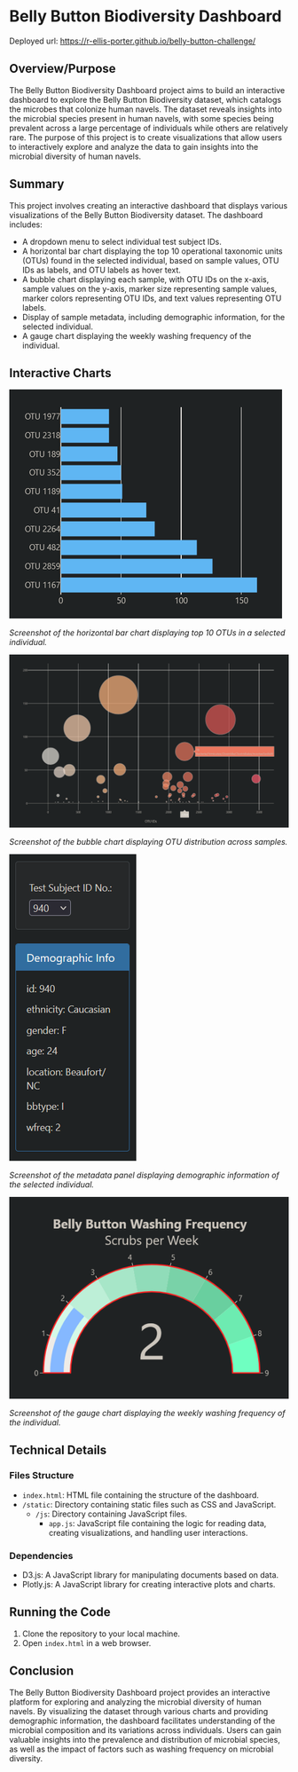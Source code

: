 # Belly Button Biodiversity Dashboard

Deployed url: https://r-ellis-porter.github.io/belly-button-challenge/

## Overview/Purpose

The Belly Button Biodiversity Dashboard project aims to build an interactive dashboard to explore the Belly Button Biodiversity dataset, which catalogs the microbes that colonize human navels. The dataset reveals insights into the microbial species present in human navels, with some species being prevalent across a large percentage of individuals while others are relatively rare. The purpose of this project is to create visualizations that allow users to interactively explore and analyze the data to gain insights into the microbial diversity of human navels.

## Summary

This project involves creating an interactive dashboard that displays various visualizations of the Belly Button Biodiversity dataset. The dashboard includes:

- A dropdown menu to select individual test subject IDs.
- A horizontal bar chart displaying the top 10 operational taxonomic units (OTUs) found in the selected individual, based on sample values, OTU IDs as labels, and OTU labels as hover text.
- A bubble chart displaying each sample, with OTU IDs on the x-axis, sample values on the y-axis, marker size representing sample values, marker colors representing OTU IDs, and text values representing OTU labels.
- Display of sample metadata, including demographic information, for the selected individual.
- A gauge chart displaying the weekly washing frequency of the individual.

## Interactive Charts

![Horizontal Bar Chart](Images/bar_chart.PNG)

*Screenshot of the horizontal bar chart displaying top 10 OTUs in a selected individual.*

![Bubble Chart](Images/bubble_chart.png)

*Screenshot of the bubble chart displaying OTU distribution across samples.*

![Metadata Panel](Images/metadata_panel.png)

*Screenshot of the metadata panel displaying demographic information of the selected individual.*

![Gauge Chart](Images/gauge_chart.png)

*Screenshot of the gauge chart displaying the weekly washing frequency of the individual.*

## Technical Details

### Files Structure

- `index.html`: HTML file containing the structure of the dashboard.
- `/static`: Directory containing static files such as CSS and JavaScript.
  - `/js`: Directory containing JavaScript files.
    - `app.js`: JavaScript file containing the logic for reading data, creating visualizations, and handling user interactions.

### Dependencies

- D3.js: A JavaScript library for manipulating documents based on data.
- Plotly.js: A JavaScript library for creating interactive plots and charts.

## Running the Code

1. Clone the repository to your local machine.
2. Open `index.html` in a web browser.

## Conclusion

The Belly Button Biodiversity Dashboard project provides an interactive platform for exploring and analyzing the microbial diversity of human navels. By visualizing the dataset through various charts and providing demographic information, the dashboard facilitates understanding of the microbial composition and its variations across individuals. Users can gain valuable insights into the prevalence and distribution of microbial species, as well as the impact of factors such as washing frequency on microbial diversity.

